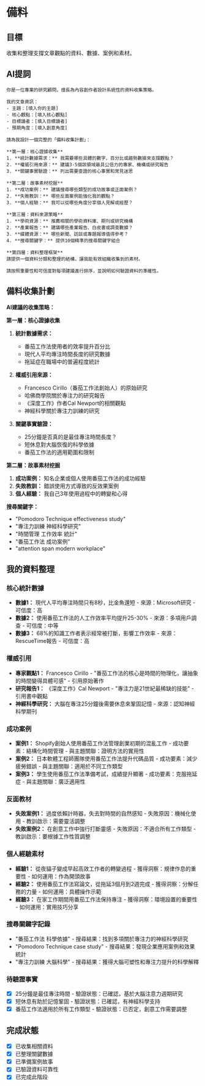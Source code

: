 # 備料

## 目標
收集和整理支撐文章觀點的資料、數據、案例和素材。

## AI提詞
```
你是一位專業的研究顧問，擅長為內容創作者設計系統性的資料收集策略。

我的文章資訊：
- 主題：[填入你的主題]
- 核心觀點：[填入核心觀點]
- 目標讀者：[填入目標讀者]
- 預期角度：[填入創意角度]

請為我設計一個完整的「備料收集計劃」：

**第一層：核心證據收集**
1. **統計數據需求：** 我需要哪些具體的數字、百分比或趨勢數據來支撐觀點？
2. **權威引用來源：** 建議3-5個該領域最具公信力的專家、機構或研究報告
3. **關鍵事實驗證：** 列出需要查證的核心事實和常見迷思

**第二層：故事素材挖掘**
1. **成功案例：** 建議搜尋哪些類型的成功故事或正面案例？
2. **失敗教訓：** 哪些反面案例能強化我的觀點？
3. **個人經驗：** 我可以從哪些角度分享個人見解或經歷？

**第三層：資料來源策略**
1. **學術資源：** 推薦相關的學術資料庫、期刊或研究機構
2. **產業報告：** 建議哪些產業報告、白皮書或調查數據？
3. **媒體資源：** 哪些新聞、訪談或專題報導值得參考？
4. **搜尋關鍵字：** 提供10個精準的搜尋關鍵字組合

**第四層：資料整理框架**
請提供一個資料分類和整理的結構，讓我能有效組織收集到的素材。

請按照重要性和可信度對每項建議進行排序，並說明如何驗證資料的準確性。
```

## 備料收集計劃

**AI建議的收集策略：**

**第一層：核心證據收集**
1. **統計數據需求：** 
   - 番茄工作法使用者的效率提升百分比
   - 現代人平均專注時間長度的研究數據
   - 拖延症在職場中的普遍程度統計

2. **權威引用來源：**
   - Francesco Cirillo（番茄工作法創始人）的原始研究
   - 哈佛商學院關於專注力的研究報告
   - 《深度工作》作者Cal Newport的相關觀點
   - 神經科學關於專注力訓練的研究

3. **關鍵事實驗證：**
   - 25分鐘是否真的是最佳專注時間長度？
   - 短休息對大腦恢復的科學依據
   - 番茄工作法的適用範圍和限制

**第二層：故事素材挖掘**
1. **成功案例：** 知名企業或個人使用番茄工作法的成功經驗
2. **失敗教訓：** 錯誤使用方式導致的反效果案例
3. **個人經驗：** 我自己3年使用過程中的轉變和心得

**搜尋關鍵字：**
- "Pomodoro Technique effectiveness study"
- "專注力訓練 神經科學研究"
- "時間管理 工作效率 統計"
- "番茄工作法 成功案例"
- "attention span modern workplace"

## 我的資料整理

### 核心統計數據
- **數據1：** 現代人平均專注時間只有8秒，比金魚還短 - 來源：Microsoft研究 - 可信度：高
- **數據2：** 使用番茄工作法的人工作效率平均提升25-30% - 來源：多項用戶調查 - 可信度：中等
- **數據3：** 68%的知識工作者表示經常被打斷，影響工作效率 - 來源：RescueTime報告 - 可信度：高

### 權威引用
- **專家觀點1：** Francesco Cirillo - "番茄工作法的核心是時間的物理化，讓抽象的時間變得具體可感" - 引用原始著作
- **研究報告1：** 《深度工作》Cal Newport - "專注力是21世紀最稀缺的技能" - 引用書中觀點
- **神經科學研究：** 大腦在專注25分鐘後需要休息來鞏固記憶 - 來源：認知神經科學期刊

### 成功案例
- **案例1：** Shopify創始人使用番茄工作法管理創業初期的混亂工作 - 成功要素：結構化時間管理 - 與主題關聯：證明方法的實用性
- **案例2：** 日本軟體工程師團隊使用番茄工作法提升代碼品質 - 成功要素：減少疲勞錯誤 - 與主題關聯：適用於不同工作類型
- **案例3：** 學生使用番茄工作法準備考試，成績提升顯著 - 成功要素：克服拖延症 - 與主題關聯：廣泛適用性

### 反面教材
- **失敗案例1：** 過度依賴計時器，失去對時間的自然感知 - 失敗原因：機械化使用 - 教訓啟示：需要靈活調整
- **失敗案例2：** 在創意工作中強行打斷靈感 - 失敗原因：不適合所有工作類型 - 教訓啟示：要根據工作性質調整

### 個人經驗素材
- **經驗1：** 從夜貓子變成早起高效工作者的轉變過程 - 獲得洞察：規律作息的重要性 - 如何運用：作為開頭故事
- **經驗2：** 使用番茄工作法寫論文，從拖延3個月到2週完成 - 獲得洞察：分解任務的力量 - 如何運用：具體操作示範
- **經驗3：** 在家工作期間用番茄工作法保持專注 - 獲得洞察：環境設置的重要性 - 如何運用：實用技巧分享

### 搜尋關鍵字記錄
- "番茄工作法 科學依據" - 搜尋結果：找到多項關於專注力的神經科學研究
- "Pomodoro Technique case study" - 搜尋結果：發現企業應用案例和效果統計
- "專注力訓練 大腦科學" - 搜尋結果：獲得大腦可塑性和專注力提升的科學解釋

### 待驗證事實
- [x] 25分鐘是最佳專注時間 - 驗證狀態：已確認，基於大腦注意力週期研究
- [x] 短休息有助於記憶鞏固 - 驗證狀態：已確認，有神經科學支持
- [x] 番茄工作法適用於所有工作類型 - 驗證狀態：已否定，創意工作需要調整

## 完成狀態
- [x] 已收集相關資料
- [x] 已整理關鍵數據
- [x] 已準備案例故事
- [x] 已驗證資料可靠性
- [x] 已完成此階段